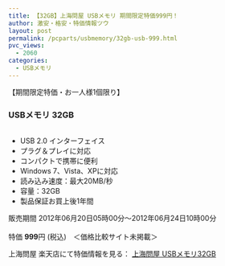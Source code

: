 ```yaml
---
title: 【32GB】上海問屋 USBメモリ 期間限定特価999円！
author: 激安・格安・特価情報ツウ
layout: post
permalink: /pcparts/usbmemory/32gb-usb-999.html
pvc_views:
  - 2060
categories:
  - USBメモリ
---
```

【期間限定特価・お一人様1個限り】  


### USBメモリ 32GB

<div class="img-bg2 img_L">
  <a href="http://hb.afl.rakuten.co.jp/hgc/032ab3e9.5b793415.039e5bec.4fa1c071/?pc=http%3a%2f%2fitem.rakuten.co.jp%2fdonya%2f82280-ss%2f%3fscid%3daf_ich_link_img&m=http%3a%2f%2fm.rakuten.co.jp%2fdonya%2fi%2f10926674%2f" target="_blank"><img src="http://hbb.afl.rakuten.co.jp/hgb/?pc=http%3a%2f%2fthumbnail.image.rakuten.co.jp%2f%400_mall%2fdonya%2fcabinet%2fflashitem3%2f82280s-0.jpg%3f_ex%3d128x128&m=http%3a%2f%2fthumbnail.image.rakuten.co.jp%2f%400_mall%2fdonya%2fcabinet%2fflashitem3%2f82280s-0.jpg" border="0" title="" alt="" /></a>
</div>

<!--more-->

  * USB 2.0 インターフェイス
  * プラグ＆プレイに対応
  * コンパクトで携帯に便利
  * Windows 7、Vista、XPに対応
  * 読み込み速度：最大20MB/秒
  * 容量：32GB
  * 製品保証お買上後1年間

販売期間 2012年06月20日05時00分～2012年06月24日10時00分  
<br clear="all" />特価 <span class="tokka-price"><strong>999</strong></span>円 (税込)　＜価格比較サイト未掲載＞

上海問屋 楽天店にて特価情報を見る： <a href="http://hb.afl.rakuten.co.jp/hgc/032ab3e9.5b793415.039e5bec.4fa1c071/?pc=http%3a%2f%2fitem.rakuten.co.jp%2fdonya%2f82280-ss%2f%3fscid%3daf_ich_link_img&m=http%3a%2f%2fm.rakuten.co.jp%2fdonya%2fi%2f10926674%2f" target="_blank"><span class="fs150p">上海問屋 USBメモリ32GB</span></a>